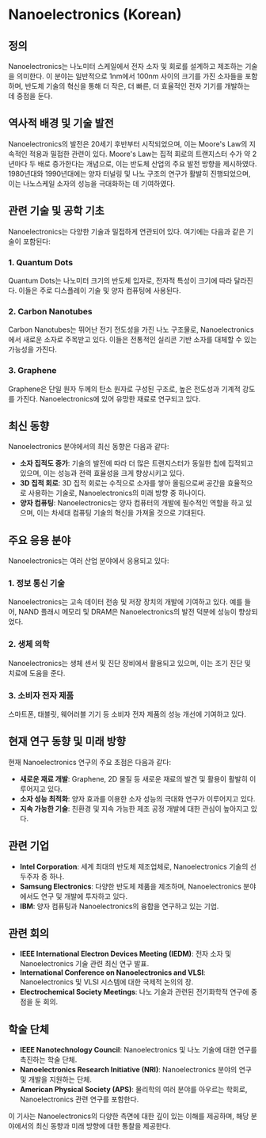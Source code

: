 # Nanoelectronics (Korean)

## 정의

Nanoelectronics는 나노미터 스케일에서 전자 소자 및 회로를 설계하고 제조하는 기술을 의미한다. 이 분야는 일반적으로 1nm에서 100nm 사이의 크기를 가진 소자들을 포함하며, 반도체 기술의 혁신을 통해 더 작은, 더 빠른, 더 효율적인 전자 기기를 개발하는 데 중점을 둔다.

## 역사적 배경 및 기술 발전

Nanoelectronics의 발전은 20세기 후반부터 시작되었으며, 이는 Moore's Law의 지속적인 적용과 밀접한 관련이 있다. Moore's Law는 집적 회로의 트랜지스터 수가 약 2년마다 두 배로 증가한다는 개념으로, 이는 반도체 산업의 주요 발전 방향을 제시하였다. 1980년대와 1990년대에는 양자 터널링 및 나노 구조의 연구가 활발히 진행되었으며, 이는 나노스케일 소자의 성능을 극대화하는 데 기여하였다.

## 관련 기술 및 공학 기초

Nanoelectronics는 다양한 기술과 밀접하게 연관되어 있다. 여기에는 다음과 같은 기술이 포함된다:

### 1. Quantum Dots

Quantum Dots는 나노미터 크기의 반도체 입자로, 전자적 특성이 크기에 따라 달라진다. 이들은 주로 디스플레이 기술 및 양자 컴퓨팅에 사용된다.

### 2. Carbon Nanotubes

Carbon Nanotubes는 뛰어난 전기 전도성을 가진 나노 구조물로, Nanoelectronics에서 새로운 소자로 주목받고 있다. 이들은 전통적인 실리콘 기반 소자를 대체할 수 있는 가능성을 가진다.

### 3. Graphene

Graphene은 단일 원자 두께의 탄소 원자로 구성된 구조로, 높은 전도성과 기계적 강도를 가진다. Nanoelectronics에 있어 유망한 재료로 연구되고 있다.

## 최신 동향

Nanoelectronics 분야에서의 최신 동향은 다음과 같다:

- **소자 집적도 증가**: 기술의 발전에 따라 더 많은 트랜지스터가 동일한 칩에 집적되고 있으며, 이는 성능과 전력 효율성을 크게 향상시키고 있다.
- **3D 집적 회로**: 3D 집적 회로는 수직으로 소자를 쌓아 올림으로써 공간을 효율적으로 사용하는 기술로, Nanoelectronics의 미래 방향 중 하나이다.
- **양자 컴퓨팅**: Nanoelectronics는 양자 컴퓨터의 개발에 필수적인 역할을 하고 있으며, 이는 차세대 컴퓨팅 기술의 혁신을 가져올 것으로 기대된다.

## 주요 응용 분야

Nanoelectronics는 여러 산업 분야에서 응용되고 있다:

### 1. 정보 통신 기술

Nanoelectronics는 고속 데이터 전송 및 저장 장치의 개발에 기여하고 있다. 예를 들어, NAND 플래시 메모리 및 DRAM은 Nanoelectronics의 발전 덕분에 성능이 향상되었다.

### 2. 생체 의학

Nanoelectronics는 생체 센서 및 진단 장비에서 활용되고 있으며, 이는 조기 진단 및 치료에 도움을 준다.

### 3. 소비자 전자 제품

스마트폰, 태블릿, 웨어러블 기기 등 소비자 전자 제품의 성능 개선에 기여하고 있다.

## 현재 연구 동향 및 미래 방향

현재 Nanoelectronics 연구의 주요 초점은 다음과 같다:

- **새로운 재료 개발**: Graphene, 2D 물질 등 새로운 재료의 발견 및 활용이 활발히 이루어지고 있다.
- **소자 성능 최적화**: 양자 효과를 이용한 소자 성능의 극대화 연구가 이루어지고 있다.
- **지속 가능한 기술**: 친환경 및 지속 가능한 제조 공정 개발에 대한 관심이 높아지고 있다.

## 관련 기업

- **Intel Corporation**: 세계 최대의 반도체 제조업체로, Nanoelectronics 기술의 선두주자 중 하나.
- **Samsung Electronics**: 다양한 반도체 제품을 제조하며, Nanoelectronics 분야에서도 연구 및 개발에 투자하고 있다.
- **IBM**: 양자 컴퓨팅과 Nanoelectronics의 융합을 연구하고 있는 기업.

## 관련 회의

- **IEEE International Electron Devices Meeting (IEDM)**: 전자 소자 및 Nanoelectronics 기술 관련 최신 연구 발표.
- **International Conference on Nanoelectronics and VLSI**: Nanoelectronics 및 VLSI 시스템에 대한 국제적 논의의 장.
- **Electrochemical Society Meetings**: 나노 기술과 관련된 전기화학적 연구에 중점을 둔 회의.

## 학술 단체

- **IEEE Nanotechnology Council**: Nanoelectronics 및 나노 기술에 대한 연구를 촉진하는 학술 단체.
- **Nanoelectronics Research Initiative (NRI)**: Nanoelectronics 분야의 연구 및 개발을 지원하는 단체.
- **American Physical Society (APS)**: 물리학의 여러 분야를 아우르는 학회로, Nanoelectronics 관련 연구를 포함한다.

이 기사는 Nanoelectronics의 다양한 측면에 대한 깊이 있는 이해를 제공하며, 해당 분야에서의 최신 동향과 미래 방향에 대한 통찰을 제공한다.
